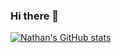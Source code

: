 ### Hi there 👋


[![Nathan's GitHub stats](https://github-readme-stats.vercel.app/api?username=NathanCoquelin)](https://github.com/anuraghazra/github-readme-stats)
<!--
**NathanCoquelin/NathanCoquelin** is a ✨ _special_ ✨ repository because its `README.md` (this file) appears on your GitHub profile.

Here are some ideas to get you started:

- 🔭 I’m currently working on ...
- 🌱 I’m currently learning ...
- 👯 I’m looking to collaborate on ...
- 🤔 I’m looking for help with ...
- 💬 Ask me about ...
- 📫 How to reach me: ...
- 😄 Pronouns: ...
- ⚡ Fun fact: ...
-->
